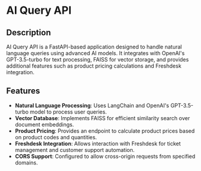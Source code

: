 # AI Query API

## Description
AI Query API is a FastAPI-based application designed to handle natural language queries using advanced AI models. It integrates with OpenAI's GPT-3.5-turbo for text processing, FAISS for vector storage, and provides additional features such as product pricing calculations and Freshdesk integration.

## Features
- **Natural Language Processing**: Uses LangChain and OpenAI's GPT-3.5-turbo model to process user queries.
- **Vector Database**: Implements FAISS for efficient similarity search over document embeddings.
- **Product Pricing**: Provides an endpoint to calculate product prices based on product codes and quantities.
- **Freshdesk Integration**: Allows interaction with Freshdesk for ticket management and customer support automation.
- **CORS Support**: Configured to allow cross-origin requests from specified domains.

